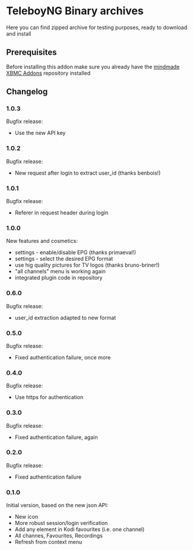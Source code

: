 # TeleboyNG Binary archives
Here you can find zipped archive for testing purposes, ready to download and install

## Prerequisites
Before installing this addon make sure you already have the [mindmade XBMC Addons](http://www.mindmade.org/xbmc.php) repository installed

## Changelog

### 1.0.3
Bugfix release:
* Use the new API key

### 1.0.2
Bugfix release:
* New request after login to extract user_id (thanks benbois!)

### 1.0.1
Bugfix release:
* Referer in request header during login

### 1.0.0
New features and cosmetics:
* settings - enable/disable EPG (thanks primaeval!)
* settings - select the desired EPG format
* use hig quality pictures for TV logos (thanks bruno-briner!)
* "all channels" menu is working again
* integrated plugin code in repository

### 0.6.0
Bugfix release:
* user_id extraction adapted to new format

### 0.5.0
Bugfix release:
* Fixed authentication failure, once more

### 0.4.0
Bugfix release:
* Use https for authentication

### 0.3.0
Bugfix release:
* Fixed authentication failure, again

### 0.2.0
Bugfix release:
* Fixed authentication failure

### 0.1.0
Initial version, based on the new json API:
* New icon
* More robust session/login verification
* Add any element in Kodi favourites (i.e. one channel)
* All channes, Favourites, Recordings
* Refresh from context menu

